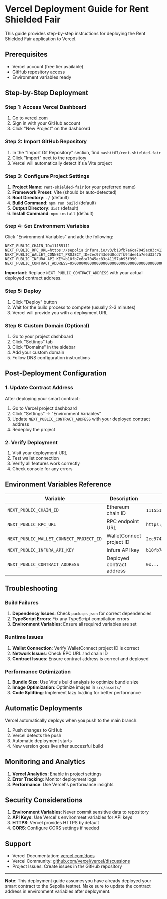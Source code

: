 # Vercel Deployment Guide for Rent Shielded Fair

This guide provides step-by-step instructions for deploying the Rent Shielded Fair application to Vercel.

## Prerequisites

- Vercel account (free tier available)
- GitHub repository access
- Environment variables ready

## Step-by-Step Deployment

### Step 1: Access Vercel Dashboard

1. Go to [vercel.com](https://vercel.com)
2. Sign in with your GitHub account
3. Click "New Project" on the dashboard

### Step 2: Import GitHub Repository

1. In the "Import Git Repository" section, find `nashit07/rent-shielded-fair`
2. Click "Import" next to the repository
3. Vercel will automatically detect it's a Vite project

### Step 3: Configure Project Settings

1. **Project Name**: `rent-shielded-fair` (or your preferred name)
2. **Framework Preset**: Vite (should be auto-detected)
3. **Root Directory**: `./` (default)
4. **Build Command**: `npm run build` (default)
5. **Output Directory**: `dist` (default)
6. **Install Command**: `npm install` (default)

### Step 4: Set Environment Variables

Click "Environment Variables" and add the following:

```
NEXT_PUBLIC_CHAIN_ID=11155111
NEXT_PUBLIC_RPC_URL=https://sepolia.infura.io/v3/b18fb7e6ca7045ac83c41157ab93f990
NEXT_PUBLIC_WALLET_CONNECT_PROJECT_ID=2ec9743d0d0cd7fb94dee1a7e6d33475
NEXT_PUBLIC_INFURA_API_KEY=b18fb7e6ca7045ac83c41157ab93f990
NEXT_PUBLIC_CONTRACT_ADDRESS=0x0000000000000000000000000000000000000000
```

**Important**: Replace `NEXT_PUBLIC_CONTRACT_ADDRESS` with your actual deployed contract address.

### Step 5: Deploy

1. Click "Deploy" button
2. Wait for the build process to complete (usually 2-3 minutes)
3. Vercel will provide you with a deployment URL

### Step 6: Custom Domain (Optional)

1. Go to your project dashboard
2. Click "Settings" tab
3. Click "Domains" in the sidebar
4. Add your custom domain
5. Follow DNS configuration instructions

## Post-Deployment Configuration

### 1. Update Contract Address

After deploying your smart contract:

1. Go to Vercel project dashboard
2. Click "Settings" → "Environment Variables"
3. Update `NEXT_PUBLIC_CONTRACT_ADDRESS` with your deployed contract address
4. Redeploy the project

### 2. Verify Deployment

1. Visit your deployment URL
2. Test wallet connection
3. Verify all features work correctly
4. Check console for any errors

## Environment Variables Reference

| Variable | Description | Example Value |
|----------|-------------|---------------|
| `NEXT_PUBLIC_CHAIN_ID` | Ethereum chain ID | `11155111` (Sepolia) |
| `NEXT_PUBLIC_RPC_URL` | RPC endpoint URL | `https://sepolia.infura.io/v3/...` |
| `NEXT_PUBLIC_WALLET_CONNECT_PROJECT_ID` | WalletConnect project ID | `2ec9743d0d0cd7fb94dee1a7e6d33475` |
| `NEXT_PUBLIC_INFURA_API_KEY` | Infura API key | `b18fb7e6ca7045ac83c41157ab93f990` |
| `NEXT_PUBLIC_CONTRACT_ADDRESS` | Deployed contract address | `0x...` |

## Troubleshooting

### Build Failures

1. **Dependency Issues**: Check `package.json` for correct dependencies
2. **TypeScript Errors**: Fix any TypeScript compilation errors
3. **Environment Variables**: Ensure all required variables are set

### Runtime Issues

1. **Wallet Connection**: Verify WalletConnect project ID is correct
2. **Network Issues**: Check RPC URL and chain ID
3. **Contract Issues**: Ensure contract address is correct and deployed

### Performance Optimization

1. **Bundle Size**: Use Vite's build analysis to optimize bundle size
2. **Image Optimization**: Optimize images in `src/assets/`
3. **Code Splitting**: Implement lazy loading for better performance

## Automatic Deployments

Vercel automatically deploys when you push to the main branch:

1. Push changes to GitHub
2. Vercel detects the push
3. Automatic deployment starts
4. New version goes live after successful build

## Monitoring and Analytics

1. **Vercel Analytics**: Enable in project settings
2. **Error Tracking**: Monitor deployment logs
3. **Performance**: Use Vercel's performance insights

## Security Considerations

1. **Environment Variables**: Never commit sensitive data to repository
2. **API Keys**: Use Vercel's environment variables for API keys
3. **HTTPS**: Vercel provides HTTPS by default
4. **CORS**: Configure CORS settings if needed

## Support

- Vercel Documentation: [vercel.com/docs](https://vercel.com/docs)
- Vercel Community: [github.com/vercel/vercel/discussions](https://github.com/vercel/vercel/discussions)
- Project Issues: Create issues in the GitHub repository

---

**Note**: This deployment guide assumes you have already deployed your smart contract to the Sepolia testnet. Make sure to update the contract address in environment variables after deployment.
